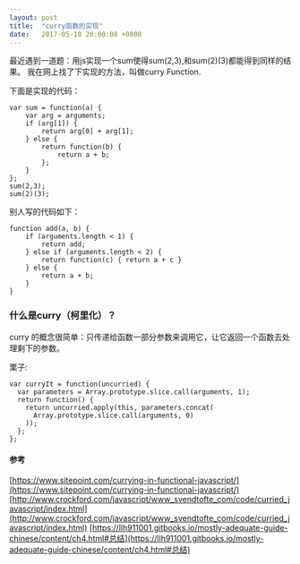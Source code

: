 ```yaml
---
layout: post
title:  "curry函数的实现"
date:   2017-05-10 20:00:00 +0800
---
```


最近遇到一道题：用js实现一个sum使得sum(2,3),和sum(2)(3)都能得到同样的结果。
我在网上找了下实现的方法，叫做curry Function.

下面是实现的代码：
```
var sum = function(a) {
    var arg = arguments;
    if (arg[1]) {
        return arg[0] + arg[1];
    } else {
        return function(b) {
            return a + b;
        };
    }
};
sum(2,3);
sum(2)(3);

```

别人写的代码如下：

```
function add(a, b) {
    if (arguments.length < 1) {
        return add;
    } else if (arguments.length < 2) {
        return function(c) { return a + c }
    } else {
        return a + b;
    }
}
```

### 什么是curry（柯里化）？
curry 的概念很简单：只传递给函数一部分参数来调用它，让它返回一个函数去处理剩下的参数。

栗子:
```
var curryIt = function(uncurried) {
  var parameters = Array.prototype.slice.call(arguments, 1);
  return function() {
    return uncurried.apply(this, parameters.concat(
      Array.prototype.slice.call(arguments, 0)
    ));
  };
};
```

#### 参考
[https://www.sitepoint.com/currying-in-functional-javascript/](https://www.sitepoint.com/currying-in-functional-javascript/)
[http://www.crockford.com/javascript/www_svendtofte_com/code/curried_javascript/index.html](http://www.crockford.com/javascript/www_svendtofte_com/code/curried_javascript/index.html)
[https://llh911001.gitbooks.io/mostly-adequate-guide-chinese/content/ch4.html#总结](https://llh911001.gitbooks.io/mostly-adequate-guide-chinese/content/ch4.html#总结)



